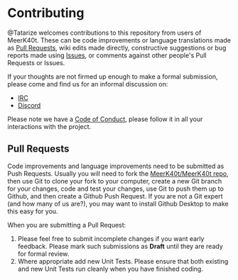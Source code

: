 # Contributing

@Tatarize welcomes contributions to this repository from users of MeerK40t.
These can be code improvements or language translations made as [Pull Requests](/meerk40t/meerk40t/pulls),
wiki edits made directly,
constructive suggestions or bug reports made using [Issues](/meerk40t/meerk40t/issues),
or comments against other people's Pull Requests or Issues.

If your thoughts are not firmed up enough to make a formal submission,
please come and find us for an informal discussion on:
* [IRC](http://kiwiirc.com/client/irc.libera.chat/meerk40t)
* [Discord](https://discord.gg/qvASRhFZGB)

Please note we have a [Code of Conduct](CODE_OF_CONDUCT.md), please follow it in all your interactions with the project.

## Pull Requests

Code improvements and language improvements need to be submitted as Push Requests.
Usually you will need to fork the
[MeerK40t/MeerK40t repo](/meerk40t/meerk40t),
then use Git to clone your fork to your computer,
create a new Git branch for your changes,
code and test your changes,
use Git to push them up to Github,
and then create a Github Push Request.
If you are not a Git expert (and how many of us are?),
you may want to install Github Desktop to make this easy for you.

When you are submitting a Pull Request:

1. Please feel free to submit incomplete changes if you want early feedback.
Please mark such submissions as **Draft** until they are ready for formal review.
2. Where appropriate add new Unit Tests.
Please ensure that both existing and new Unit Tests run cleanly when you have finished coding.
